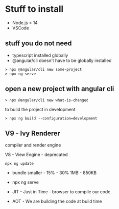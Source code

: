 # Stuff to install

- Node.js > 14
- VSCode

## stuff you do not need

- typescript installed globally
- @angular/cli doesn't have to be globally installed

```
> npx @angular/cli new some-project
> npx ng serve
```

## open a new project with angular cli

```
> npx @angular/cli new what-is-changed
```

to build the project in development

```
> npx ng build --configuration=development
```

## V9 - Ivy Renderer

compiler and render engine

V8 - View Engine - deprecated

```
npx ng update
```

- bundle smaller - 15% - 30%
1MB - 850KB

- npx ng serve


- JIT - Just in Time - browser to compile our code
- AOT - We are building the code at build time
